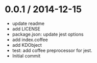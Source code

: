 
0.0.1 / 2014-12-15
==================

 * update readme
 * add LICENSE
 * package.json: update jest options
 * add index.coffee
 * add KDObject
 * test: add coffee preprocessor for jest.
 * Initial commit
